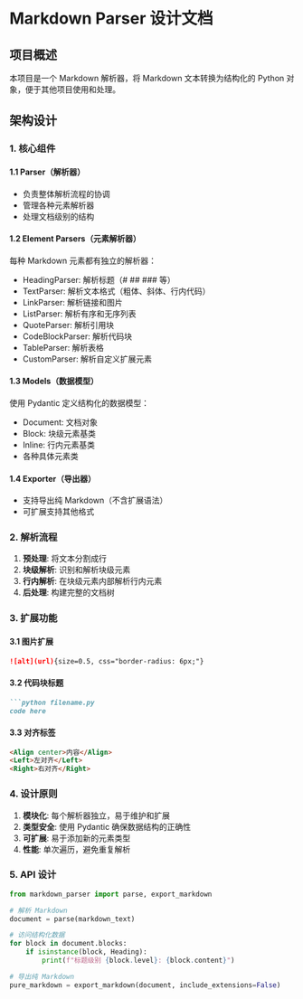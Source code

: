 # Markdown Parser 设计文档

## 项目概述

本项目是一个 Markdown 解析器，将 Markdown 文本转换为结构化的 Python 对象，便于其他项目使用和处理。

## 架构设计

### 1. 核心组件

#### 1.1 Parser（解析器）
- 负责整体解析流程的协调
- 管理各种元素解析器
- 处理文档级别的结构

#### 1.2 Element Parsers（元素解析器）
每种 Markdown 元素都有独立的解析器：
- HeadingParser: 解析标题（# ## ### 等）
- TextParser: 解析文本格式（粗体、斜体、行内代码）
- LinkParser: 解析链接和图片
- ListParser: 解析有序和无序列表
- QuoteParser: 解析引用块
- CodeBlockParser: 解析代码块
- TableParser: 解析表格
- CustomParser: 解析自定义扩展元素

#### 1.3 Models（数据模型）
使用 Pydantic 定义结构化的数据模型：
- Document: 文档对象
- Block: 块级元素基类
- Inline: 行内元素基类
- 各种具体元素类

#### 1.4 Exporter（导出器）
- 支持导出纯 Markdown（不含扩展语法）
- 可扩展支持其他格式

### 2. 解析流程

1. **预处理**: 将文本分割成行
2. **块级解析**: 识别和解析块级元素
3. **行内解析**: 在块级元素内部解析行内元素
4. **后处理**: 构建完整的文档树

### 3. 扩展功能

#### 3.1 图片扩展
```markdown
![alt](url){size=0.5, css="border-radius: 6px;"}
```

#### 3.2 代码块标题
```markdown
```python filename.py
code here
```

#### 3.3 对齐标签
```markdown
<Align center>内容</Align>
<Left>左对齐</Left>
<Right>右对齐</Right>
```

### 4. 设计原则

1. **模块化**: 每个解析器独立，易于维护和扩展
2. **类型安全**: 使用 Pydantic 确保数据结构的正确性
3. **可扩展**: 易于添加新的元素类型
4. **性能**: 单次遍历，避免重复解析

### 5. API 设计

```python
from markdown_parser import parse, export_markdown

# 解析 Markdown
document = parse(markdown_text)

# 访问结构化数据
for block in document.blocks:
    if isinstance(block, Heading):
        print(f"标题级别 {block.level}: {block.content}")

# 导出纯 Markdown
pure_markdown = export_markdown(document, include_extensions=False)
``` 